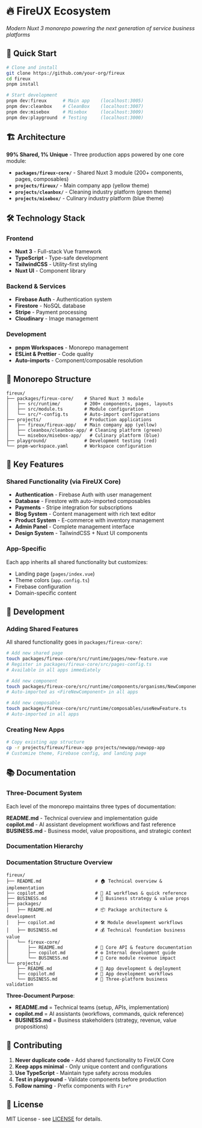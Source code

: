 # 🔥 FireUX Ecosystem

_Modern Nuxt 3 monorepo powering the next generation of service business platforms_

## 🚀 Quick Start

```bash
# Clone and install
git clone https://github.com/your-org/fireux
cd fireux
pnpm install

# Start development
pnpm dev:fireux      # Main app    (localhost:3005)
pnpm dev:cleanbox    # CleanBox    (localhost:3007)
pnpm dev:misebox     # Misebox     (localhost:3009)
pnpm dev:playground  # Testing     (localhost:3000)
```

## 🏗️ Architecture

**99% Shared, 1% Unique** - Three production apps powered by one core module:

- **`packages/fireux-core/`** - Shared Nuxt 3 module (200+ components, pages, composables)
- **`projects/fireux/`** - Main company app (yellow theme)
- **`projects/cleanbox/`** - Cleaning industry platform (green theme)
- **`projects/misebox/`** - Culinary industry platform (blue theme)

## 🛠️ Technology Stack

### Frontend

- **Nuxt 3** - Full-stack Vue framework
- **TypeScript** - Type-safe development
- **TailwindCSS** - Utility-first styling
- **Nuxt UI** - Component library

### Backend & Services

- **Firebase Auth** - Authentication system
- **Firestore** - NoSQL database
- **Stripe** - Payment processing
- **Cloudinary** - Image management

### Development

- **pnpm Workspaces** - Monorepo management
- **ESLint & Prettier** - Code quality
- **Auto-imports** - Component/composable resolution

## 📁 Monorepo Structure

```
fireux/
├── packages/fireux-core/    # Shared Nuxt 3 module
│   ├── src/runtime/         # 200+ components, pages, layouts
│   ├── src/module.ts        # Module configuration
│   └── src/*-config.ts      # Auto-import configurations
├── projects/                # Production applications
│   ├── fireux/fireux-app/   # Main company app (yellow)
│   ├── cleanbox/cleanbox-app/ # Cleaning platform (green)
│   └── misebox/misebox-app/   # Culinary platform (blue)
├── playground/              # Development testing (red)
└── pnpm-workspace.yaml      # Workspace configuration
```

## 🎯 Key Features

### Shared Functionality (via FireUX Core)

- **Authentication** - Firebase Auth with user management
- **Database** - Firestore with auto-imported composables
- **Payments** - Stripe integration for subscriptions
- **Blog System** - Content management with rich text editor
- **Product System** - E-commerce with inventory management
- **Admin Panel** - Complete management interface
- **Design System** - TailwindCSS + Nuxt UI components

### App-Specific

Each app inherits all shared functionality but customizes:

- Landing page (`pages/index.vue`)
- Theme colors (`app.config.ts`)
- Firebase configuration
- Domain-specific content

## 🚀 Development

### Adding Shared Features

All shared functionality goes in `packages/fireux-core/`:

```bash
# Add new shared page
touch packages/fireux-core/src/runtime/pages/new-feature.vue
# Register in packages/fireux-core/src/pages-config.ts
# Available in all apps immediately

# Add new component
touch packages/fireux-core/src/runtime/components/organisms/NewComponent.vue
# Auto-imported as <FireNewComponent> in all apps

# Add new composable
touch packages/fireux-core/src/runtime/composables/useNewFeature.ts
# Auto-imported in all apps
```

### Creating New Apps

```bash
# Copy existing app structure
cp -r projects/fireux/fireux-app projects/newapp/newapp-app
# Customize theme, Firebase config, and landing page
```

## 📚 Documentation

### Three-Document System

Each level of the monorepo maintains three types of documentation:

**README.md** - Technical overview and implementation guide  
**copilot.md** - AI assistant development workflows and fast reference  
**BUSINESS.md** - Business model, value propositions, and strategic context

### Documentation Hierarchy

### Documentation Structure Overview

```
fireux/
├── README.md                    # 🏠 Technical overview & implementation
├── copilot.md                   # 🤖 AI workflows & quick reference
├── BUSINESS.md                  # 💼 Business strategy & value props
├── packages/
│   ├── README.md                # 📦 Package architecture & development
│   ├── copilot.md               # 🛠️ Module development workflows
│   ├── BUSINESS.md              # 💰 Technical foundation business value
│   └── fireux-core/
│       ├── README.md            # 🎯 Core API & feature documentation
│       ├── copilot.md           # ⚙️ Internal development guide
│       └── BUSINESS.md          # 💎 Core module revenue impact
└── projects/
    ├── README.md                # 🎨 App development & deployment
    ├── copilot.md               # 🚀 App development workflows
    └── BUSINESS.md              # 🏢 Three-platform business validation
```

**Three-Document Purpose**:

- **README.md** = Technical teams (setup, APIs, implementation)
- **copilot.md** = AI assistants (workflows, commands, quick reference)
- **BUSINESS.md** = Business stakeholders (strategy, revenue, value propositions)

## 🤝 Contributing

1. **Never duplicate code** - Add shared functionality to FireUX Core
2. **Keep apps minimal** - Only unique content and configurations
3. **Use TypeScript** - Maintain type safety across modules
4. **Test in playground** - Validate components before production
5. **Follow naming** - Prefix components with `Fire*`

## 📄 License

MIT License - see [LICENSE](LICENSE) for details.
